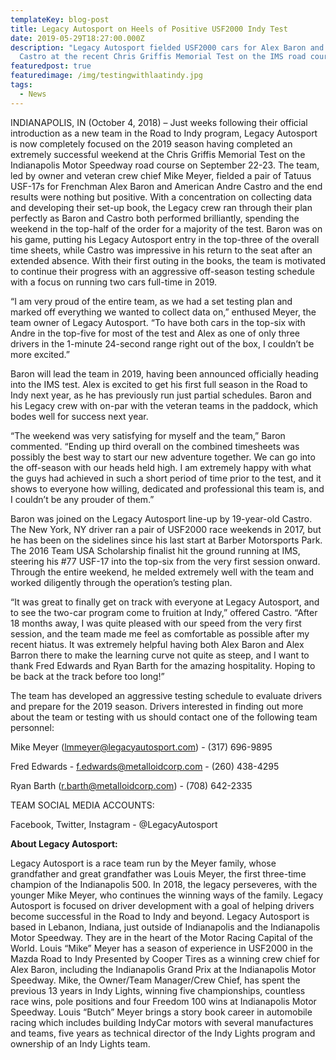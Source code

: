 ```yaml
---
templateKey: blog-post
title: Legacy Autosport on Heels of Positive USF2000 Indy Test
date: 2019-05-29T18:27:00.000Z
description: "Legacy Autosport fielded USF2000 cars for Alex Baron and Andre
  Castro at the recent Chris Griffis Memorial Test on the IMS road course "
featuredpost: true
featuredimage: /img/testingwithlaatindy.jpg
tags:
  - News
---
```

INDIANAPOLIS, IN (October 4, 2018) – Just weeks following their official introduction as a new team in the Road to Indy program, Legacy Autosport is now completely focused on the 2019 season having completed an extremely successful weekend at the Chris Griffis Memorial Test on the Indianapolis Motor Speedway road course on September 22-23. The team, led by owner and veteran crew chief Mike Meyer, fielded a pair of Tatuus USF-17s for Frenchman Alex Baron and American Andre Castro and the end results were nothing but positive. With a concentration on collecting data and developing their set-up book, the Legacy crew ran through their plan perfectly as Baron and Castro both performed brilliantly, spending the weekend in the top-half of the order for a majority of the test. Baron was on his game, putting his Legacy Autosport entry in the top-three of the overall time sheets, while Castro was impressive in his return to the seat after an extended absence.  With their first outing in the books, the team is motivated to continue their progress with an aggressive off-season testing schedule with a focus on running two cars full-time in 2019.

“I am very proud of the entire team, as we had a set testing plan and marked off everything we wanted to collect data on,” enthused Meyer, the team owner of Legacy Autosport. “To have both cars in the top-six with Andre in the top-five for most of the test and Alex as one of only three drivers in the 1-minute 24-second range right out of the box, I couldn’t be more excited.”

Baron will lead the team in 2019, having been announced officially heading into the IMS test. Alex is excited to get his first full season in the Road to Indy next year, as he has previously run just partial schedules. Baron and his Legacy crew with on-par with the veteran teams in the paddock, which bodes well for success next year.

“The weekend was very satisfying for myself and the team,” Baron commented. “Ending up third overall on the combined timesheets was possibly the best way to start our new adventure together. We can go into the off-season with our heads held high. I am extremely happy with what the guys had achieved in such a short period of time prior to the test, and it shows to everyone how willing, dedicated and professional this team is, and I couldn’t be any prouder of them.”

Baron was joined on the Legacy Autosport line-up by 19-year-old Castro. The New York, NY driver ran a pair of USF2000 race weekends in 2017, but he has been on the sidelines since his last start at Barber Motorsports Park.  The 2016 Team USA Scholarship finalist hit the ground running at IMS, steering his #77 USF-17 into the top-six from the very first session onward. Through the entire weekend, he melded extremely well with the team and worked diligently through the operation’s testing plan.

“It was great to finally get on track with everyone at Legacy Autosport, and to see the two-car program come to fruition at Indy,” offered Castro. “After 18 months away, I was quite pleased with our speed from the very first session, and the team made me feel as comfortable as possible after my recent hiatus. It was extremely helpful having both Alex Baron and Alex Barron there to make the learning curve not quite as steep, and I want to thank Fred Edwards and Ryan Barth for the amazing hospitality. Hoping to be back at the track before too long!”

The team has developed an aggressive testing schedule to evaluate drivers and prepare for the 2019 season. Drivers interested in finding out more about the team or testing with us should contact one of the following team personnel:

Mike Meyer (lmmeyer@legacyautosport.com) - (317) 696-9895

Fred Edwards - f.edwards@metalloidcorp.com - (260) 438-4295  

Ryan Barth (r.barth@metalloidcorp.com) - (708) 642-2335

TEAM SOCIAL MEDIA ACCOUNTS:

Facebook, Twitter, Instagram - @LegacyAutosport

**About Legacy Autosport:**

Legacy Autosport is a race team run by the Meyer family, whose grandfather and great grandfather was Louis Meyer, the first three-time champion of the Indianapolis 500. In 2018, the legacy perseveres, with the younger Mike Meyer, who continues the winning ways of the family.  Legacy Autosport is focused on driver development with a goal of helping drivers become successful in the Road to Indy and beyond. Legacy Autosport is based in Lebanon, Indiana, just outside of Indianapolis and the Indianapolis Motor Speedway. They are in the heart of the Motor Racing Capital of the World. Louis “Mike” Meyer has a season of experience in USF2000 in the Mazda Road to Indy Presented by Cooper Tires as a winning crew chief for Alex Baron, including the Indianapolis Grand Prix at the Indianapolis Motor Speedway. Mike, the Owner/Team Manager/Crew Chief, has spent the previous 13 years in Indy Lights, winning five championships, countless race wins, pole positions and four Freedom 100 wins at Indianapolis Motor Speedway. Louis “Butch” Meyer brings a story book career in automobile racing which includes building IndyCar motors with several manufactures and teams, five years as technical director of the Indy Lights program and ownership of an Indy Lights team.